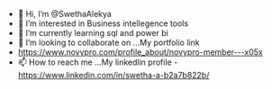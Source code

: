 - 👋 Hi, I’m @SwethaAlekya
- 👀 I’m interested in Business intellegence tools
- 🌱 I’m currently learning sql and power bi
- 💞️ I’m looking to collaborate on ...My portfolio link
- https://www.novypro.com/profile_about/novypro-member---x05x
- 📫 How to reach me ...My linkedlin profile 
-https://www.linkedin.com/in/swetha-a-b2a7b822b/ 

<!---
SwethaAlekya/SwethaAlekya is a ✨ special ✨ repository because its `README.md` (this file) appears on your GitHub profile.
You can click the Preview link to take a look at your changes.
--->
